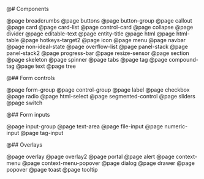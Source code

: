@# Components

<!-- Exact ordering of items in the navbar: -->

@page breadcrumbs
@page buttons
@page button-group
@page callout
@page card
@page card-list
@page control-card
@page collapse
@page divider
@page editable-text
@page entity-title
@page html
@page html-table
@page hotkeys-target2
@page icon
@page menu
@page navbar
@page non-ideal-state
@page overflow-list
@page panel-stack
@page panel-stack2
@page progress-bar
@page resize-sensor
@page section
@page skeleton
@page spinner
@page tabs
@page tag
@page compound-tag
@page text
@page tree

@## Form controls

@page form-group
@page control-group
@page label
@page checkbox
@page radio
@page html-select
@page segmented-control
@page sliders
@page switch

@## Form inputs

@page input-group
@page text-area
@page file-input
@page numeric-input
@page tag-input

@## Overlays

@page overlay
@page overlay2
@page portal
@page alert
@page context-menu
@page context-menu-popover
@page dialog
@page drawer
@page popover
@page toast
@page tooltip

